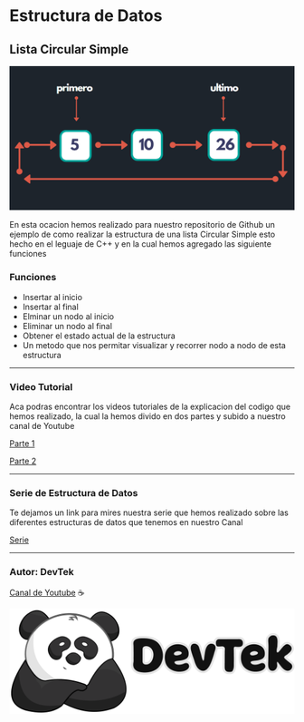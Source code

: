 # Estructura de Datos

## Lista Circular Simple

![Lista](src/lista.PNG)

En esta ocacion hemos realizado para nuestro repositorio de Github un ejemplo de como realizar la estructura de una lista Circular Simple esto hecho en el leguaje de C++ y en la cual hemos agregado las siguiente funciones


### Funciones

* Insertar al inicio 
* Insertar al final
* Elminar un nodo al inicio
* Eliminar un nodo al final
* Obtener el estado actual de la estructura
* Un metodo que nos permitar visualizar y recorrer nodo a nodo de esta estructura 

---
### Video Tutorial 

Aca podras encontrar los videos tutoriales de la explicacion del codigo que hemos realizado, la cual la hemos divido en dos partes y subido a nuestro canal de Youtube

[Parte 1](https://www.youtube.com/watch?v=PZE1op0tV4g&t=24s)

[Parte 2]()

---
### Serie de Estructura de Datos

Te dejamos un link para mires nuestra serie que hemos realizado sobre las diferentes estructuras de datos que tenemos en nuestro Canal 

[Serie](https://www.youtube.com/playlist?list=PLsNXwVWhLj8S5Vz--hFcWKL9fwMNB3M5b)

---

### Autor: DevTek

[Canal de Youtube](https://www.youtube.com/channel/UClawZxxlqfXzPetVvUnMb4g) :coffee:

![DevTek](src/DevTek.png)

